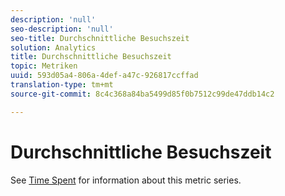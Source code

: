 ```yaml
---
description: 'null'
seo-description: 'null'
seo-title: Durchschnittliche Besuchszeit
solution: Analytics
title: Durchschnittliche Besuchszeit
topic: Metriken
uuid: 593d05a4-806a-4def-a47c-926817ccffad
translation-type: tm+mt
source-git-commit: 8c4c368a84ba5499d85f0b7512c99de47ddb14c2

---
```



# Durchschnittliche Besuchszeit

See [Time Spent](/help/components/c-variables/c-metrics/metrics-time-spent.md) for information about this metric series.
